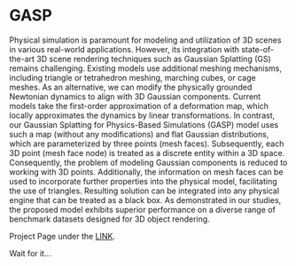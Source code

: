 # GASP

Physical simulation is paramount for modeling and
utilization of 3D scenes in various real-world
applications. However, its integration with state-of-the-art 3D
scene rendering techniques such as Gaussian Splatting (GS) remains
challenging. Existing models use additional meshing mechanisms,
including triangle or tetrahedron meshing, marching cubes, or cage meshes.
As an alternative, we can modify the physically grounded Newtonian dynamics
to align with 3D Gaussian components. Current models take the first-order
approximation of a deformation map, which locally approximates the dynamics by
linear transformations. In contrast, our Gaussian Splatting for Physics-Based
Simulations (GASP) model uses such a map (without any modifications) and
flat Gaussian distributions, which are parameterized by three points (mesh faces).
Subsequently, each 3D point (mesh face node) is treated as a discrete entity within a 3D space.
Consequently, the problem of modeling Gaussian components is reduced to working with 3D points.
Additionally, the information on mesh faces can be used to incorporate further properties into
the physical model, facilitating the use of triangles. Resulting solution can be integrated into
any physical engine that can be treated as a black box. As demonstrated in our studies,
the proposed model exhibits superior performance on a diverse
range of benchmark datasets designed for 3D object rendering.

Project Page under the [LINK](https://waczjoan.github.io/GASP/).

Wait for it...
